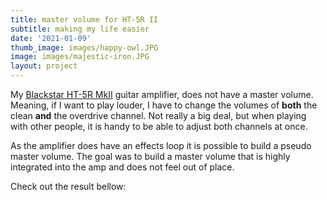 ```yaml
---
title: master volume for HT-5R II
subtitle: making my life easier
date: '2021-01-09'
thumb_image: images/happy-owl.JPG
image: images/majestic-iron.JPG
layout: project
---
```


My [Blackstar HT-5R MkII](https://www.blackstaramps.com/uk/ranges/ht-5r-mkii) guitar amplifier, does not have a master volume. Meaning, if I want to play louder, I have to change the volumes of **both** the clean **and** the overdrive channel. Not really a big deal, but when playing with other people, it is handy to be able to adjust both channels at once.

As the amplifier does have an effects loop it is possible to build a pseudo master volume. The goal was to build a master volume that is highly integrated into the amp and does not feel out of place.

Check out the result bellow:

